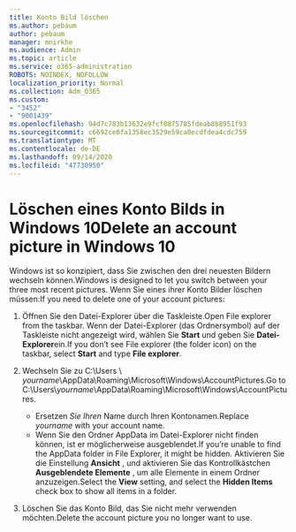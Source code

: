 ```yaml
---
title: Konto Bild löschen
ms.author: pebaum
author: pebaum
manager: mnirkhe
ms.audience: Admin
ms.topic: article
ms.service: o365-administration
ROBOTS: NOINDEX, NOFOLLOW
localization_priority: Normal
ms.collection: Adm_O365
ms.custom:
- "3452"
- "9001439"
ms.openlocfilehash: 94d7c783b13632e9fcf0875785fdeab8b8951f93
ms.sourcegitcommit: c6692ce0fa1358ec3529e59ca0ecdfdea4cdc759
ms.translationtype: MT
ms.contentlocale: de-DE
ms.lasthandoff: 09/14/2020
ms.locfileid: "47730950"
---
```

# <a name="delete-an-account-picture-in-windows-10"></a><span data-ttu-id="d2ce6-102">Löschen eines Konto Bilds in Windows 10</span><span class="sxs-lookup"><span data-stu-id="d2ce6-102">Delete an account picture in Windows 10</span></span>

<span data-ttu-id="d2ce6-103">Windows ist so konzipiert, dass Sie zwischen den drei neuesten Bildern wechseln können.</span><span class="sxs-lookup"><span data-stu-id="d2ce6-103">Windows is designed to let you switch between your three most recent pictures.</span></span> <span data-ttu-id="d2ce6-104">Wenn Sie eines ihrer Konto Bilder löschen müssen:</span><span class="sxs-lookup"><span data-stu-id="d2ce6-104">If you need to delete one of your account pictures:</span></span>

1. <span data-ttu-id="d2ce6-105">Öffnen Sie den Datei-Explorer über die Taskleiste.</span><span class="sxs-lookup"><span data-stu-id="d2ce6-105">Open File explorer from the taskbar.</span></span> <span data-ttu-id="d2ce6-106">Wenn der Datei-Explorer (das Ordnersymbol) auf der Taskleiste nicht angezeigt wird, wählen Sie **Start** und geben Sie **Datei-Explorer**ein.</span><span class="sxs-lookup"><span data-stu-id="d2ce6-106">If you don’t see File explorer (the folder icon) on the taskbar, select **Start** and type **File explorer**.</span></span>

2. <span data-ttu-id="d2ce6-107">Wechseln Sie zu C:\Users \\ *yourname*\AppData\Roaming\Microsoft\Windows\AccountPictures.</span><span class="sxs-lookup"><span data-stu-id="d2ce6-107">Go to C:\Users\\*yourname*\AppData\Roaming\Microsoft\Windows\AccountPictures.</span></span> 
    - <span data-ttu-id="d2ce6-108">Ersetzen *Sie Ihren* Name durch Ihren Kontonamen.</span><span class="sxs-lookup"><span data-stu-id="d2ce6-108">Replace *yourname* with your account name.</span></span>
    - <span data-ttu-id="d2ce6-109">Wenn Sie den Ordner AppData im Datei-Explorer nicht finden können, ist er möglicherweise ausgeblendet.</span><span class="sxs-lookup"><span data-stu-id="d2ce6-109">If you’re unable to find the AppData folder in File Explorer, it might be hidden.</span></span> <span data-ttu-id="d2ce6-110">Aktivieren Sie die Einstellung **Ansicht** , und aktivieren Sie das Kontrollkästchen **Ausgeblendete Elemente** , um alle Elemente in einem Ordner anzuzeigen.</span><span class="sxs-lookup"><span data-stu-id="d2ce6-110">Select the **View** setting, and select the **Hidden Items** check box to show all items in a folder.</span></span>

3. <span data-ttu-id="d2ce6-111">Löschen Sie das Konto Bild, das Sie nicht mehr verwenden möchten.</span><span class="sxs-lookup"><span data-stu-id="d2ce6-111">Delete the account picture you no longer want to use.</span></span>
 
 